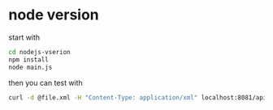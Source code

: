 # node version

start with

```sh
cd nodejs-vserion
npm install
node main.js
```

then you can test with

```sh
curl -d @file.xml -H "Content-Type: application/xml" localhost:8081/api/convert
```
